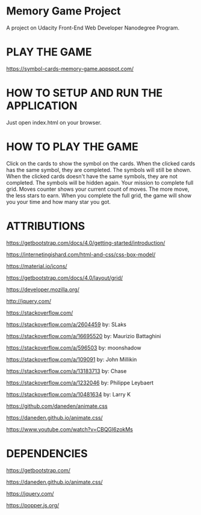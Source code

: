 # Memory Game Project
A project on Udacity Front-End Web Developer Nanodegree Program.

PLAY THE GAME
=============
https://symbol-cards-memory-game.appspot.com/

HOW TO SETUP AND RUN THE APPLICATION
====================================
Just open index.html on your browser.

HOW TO PLAY THE GAME
====================
Click on the cards to show the symbol on the cards.
When the clicked cards has the same symbol, they are completed. The symbols will still be shown.
When the clicked cards doesn't have the same symbols, they are not completed. The symbols will be hidden again.
Your mission to complete full grid.
Moves counter shows your current count of moves.
The more move, the less stars to earn.
When you complete the full grid, the game will show you your time and how many star you got.

ATTRIBUTIONS
============

https://getbootstrap.com/docs/4.0/getting-started/introduction/

https://internetingishard.com/html-and-css/css-box-model/

https://material.io/icons/

https://getbootstrap.com/docs/4.0/layout/grid/

https://developer.mozilla.org/

http://jquery.com/

https://stackoverflow.com/

https://stackoverflow.com/a/2604459 by: SLaks

https://stackoverflow.com/a/16695520 by: Maurizio Battaghini 

https://stackoverflow.com/a/596503 by: moonshadow

https://stackoverflow.com/a/109091 by: John Millikin

https://stackoverflow.com/a/13183713 by: Chase

https://stackoverflow.com/a/1232046 by: Philippe Leybaert

https://stackoverflow.com/a/10481634 by: Larry K

https://github.com/daneden/animate.css

https://daneden.github.io/animate.css/

https://www.youtube.com/watch?v=CBQGl6zokMs



DEPENDENCIES
============

https://getbootstrap.com/

https://daneden.github.io/animate.css/

https://jquery.com/

https://popper.js.org/
